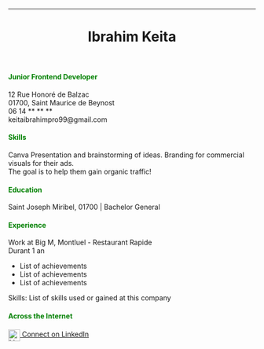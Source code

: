 <!DOCTYPE html>
<html lang="fr">
<head>
  <link rel="icon" href="https://www.flaticon.com/fr/icone-gratuite/avatar_18775852?related_id=18775852&origin=pack" type="image/x-icon">
  <meta charset="UTF-8">
  <meta property="og:title" content="Ibrahim First Html CV Done in 2025">
  <meta property="og:type" content="website">
  <meta property="og:url" content="https://yourwebsite.com/cv.html">
  <meta property="og:image" content="https://yourwebsite.com/og-image.jpg">
  <meta property="og:description" content="Junior Frontend Developer CV of Ibrahim Keita">
  <meta name="title" content="My Single CV Page - Ibrahim First Html CV Done in 2025">
  <meta name="description" content="My First single page cv , made using html , with the goal to become better at coding ">
  <meta name="viewport" content="width=device-width, initial-scale=1.0">
  <title>
    My Single CV Page - Ibrahim First Html CV Done in 2025
  </title>
</head>
<body>
  <header>
    <hr>
    <h1>Ibrahim Keita</h1>
  </header>

  <section>
    <h4 style="color:green;">Junior Frontend Developer</h4>
    <p>
      12 Rue Honoré de Balzac<br>
      01700, Saint Maurice de Beynost<br>
      06 14 ** ** **<br>
      keitaibrahimpro99@gmail.com
    </p>
  </section>

  <section>
    <h4 style="color:green;">Skills</h4>
    <p>
      Canva Presentation and brainstorming of ideas. Branding for commercial visuals for their ads.<br>
      The goal is to help them gain organic traffic!
    </p>
  </section>

  <section>
    <h4 style="color:green;">Education</h4>
    <p>
      Saint Joseph Miribel, 01700 | Bachelor General
    </p>
  </section>

  <section>
    <h4 style="color:green;">Experience</h4>
    <p>Work at Big M, Montluel - Restaurant Rapide<br>
    Durant 1 an</p>
    <ul>
      <li>List of achievements</li>
      <li>List of achievements</li>
      <li>List of achievements</li>
    </ul>
    <p>Skills: List of skills used or gained at this company</p>
  </section>

  <footer>
    <h4 style="color:green;">Across the Internet</h4>
    <a href="https://www.linkedin.com/in/ibrahim-keita-design" target="_blank" rel="noopener">
      <img src="linkedin-icon.png" alt="LinkedIn" style="width:24px; vertical-align:middle;">
      Connect on LinkedIn
    </a>
  </footer>
</body>
</html>
